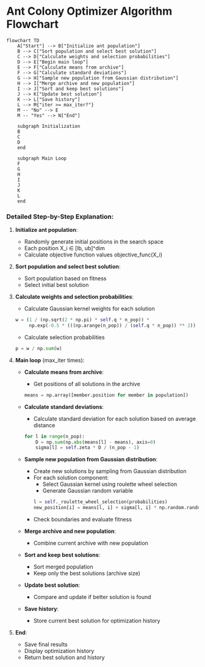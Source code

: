 # Ant Colony Optimizer Algorithm Flowchart

```mermaid
flowchart TD
    A["Start"] --> B["Initialize ant population"]
    B --> C["Sort population and select best solution"]
    C --> D["Calculate weights and selection probabilities"]
    D --> E["Begin main loop"]
    E --> F["Calculate means from archive"]
    F --> G["Calculate standard deviations"]
    G --> H["Sample new population from Gaussian distribution"]
    H --> I["Merge archive and new population"]
    I --> J["Sort and keep best solutions"]
    J --> K["Update best solution"]
    K --> L["Save history"]
    L --> M{"iter >= max_iter?"}
    M -- "No" --> E
    M -- "Yes" --> N["End"]
    
    subgraph Initialization
    B
    C
    D
    end
    
    subgraph Main Loop
    F
    G
    H
    I
    J
    K
    L
    end
```

### Detailed Step-by-Step Explanation:

1. **Initialize ant population**:
   - Randomly generate initial positions in the search space
   - Each position X_i ∈ [lb, ub]^dim
   - Calculate objective function values objective_func(X_i)

2. **Sort population and select best solution**:
   - Sort population based on fitness
   - Select initial best solution

3. **Calculate weights and selection probabilities**:
   - Calculate Gaussian kernel weights for each solution
   ```python
   w = (1 / (np.sqrt(2 * np.pi) * self.q * n_pop)) * 
        np.exp(-0.5 * (((np.arange(n_pop)) / (self.q * n_pop)) ** 2))
   ```
   - Calculate selection probabilities
   ```python
   p = w / np.sum(w)
   ```

4. **Main loop** (max_iter times):
   - **Calculate means from archive**:
     * Get positions of all solutions in the archive
     ```python
     means = np.array([member.position for member in population])
     ```

   - **Calculate standard deviations**:
     * Calculate standard deviation for each solution based on average distance
     ```python
     for l in range(n_pop):
         D = np.sum(np.abs(means[l] - means), axis=0)
         sigma[l] = self.zeta * D / (n_pop - 1)
     ```

   - **Sample new population from Gaussian distribution**:
     * Create new solutions by sampling from Gaussian distribution
     * For each solution component:
       - Select Gaussian kernel using roulette wheel selection
       - Generate Gaussian random variable
       ```python
       l = self._roulette_wheel_selection(probabilities)
       new_position[i] = means[l, i] + sigma[l, i] * np.random.randn()
       ```
     * Check boundaries and evaluate fitness

   - **Merge archive and new population**:
     * Combine current archive with new population

   - **Sort and keep best solutions**:
     * Sort merged population
     * Keep only the best solutions (archive size)

   - **Update best solution**:
     * Compare and update if better solution is found

   - **Save history**:
     * Store current best solution for optimization history

5. **End**:
   - Save final results
   - Display optimization history
   - Return best solution and history